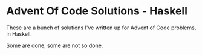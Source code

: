 Advent Of Code Solutions - Haskell
=============

These are a bunch of solutions I've written up for Advent of Code problems, in Haskell. 

Some are done, some are not so done.
